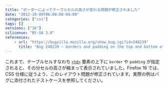 ```yaml
---
title: "ボーダーによってテーブルセルの高さが変わる問題が修正されました"
date: "2012-10-09T06:00:00-04:00"
categories: ["css"]
tags: []
versions: ["16"]
cclicense: "BY-SA 3.0"
references:
    - url: "https://bugzilla.mozilla.org/show_bug.cgi?id=248239"
      title: "Bug 248239 – borders and padding on the top and bottom of table cells reduce the height"
---
```

これまで、テーブルセルすなわち [`<td>`](https://developer.mozilla.org/ja/docs/Web/HTML/Element/td) 要素の上下に `border` や `padding` が指定されると、その分セルの高さが縮まって表示されていました。Firefox 16 では、CSS 仕様に従うよう、このレイアウト問題が修正されています。実際の例はバグに添付されたテストケースを参照してください。
